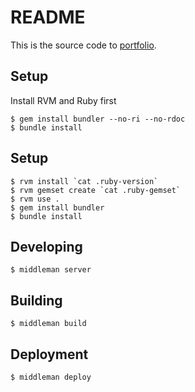 # README

This is the source code to [portfolio](https://florian.dejonckhee.re/).

## Setup

Install RVM and Ruby first

```
$ gem install bundler --no-ri --no-rdoc
$ bundle install
```

## Setup

```
$ rvm install `cat .ruby-version`
$ rvm gemset create `cat .ruby-gemset`
$ rvm use .
$ gem install bundler
$ bundle install
```

## Developing

```
$ middleman server
```

## Building

```
$ middleman build
```

## Deployment

```
$ middleman deploy
```
